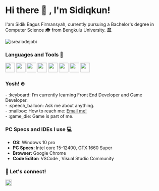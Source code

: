 # <summary><strong>Hi there :wave: , I'm Sidiqkun!</strong></summary>
I'am Sidik Bagus Firmansyah, currently pursuing a Bachelor's degree in Computer Science 🎓 from Bengkulu University. 🏛
<p align="left"> <img src="https://komarev.com/ghpvc/?username=goonesmile&label=Profile%20views&color=0e75b6&style=flat" alt="isrealodejobi" />
</p>

### <summary><strong>Languages and Tools 💬</strong></summary>
<code><img height="30" src="https://img.icons8.com/color/48/000000/c-plus-plus-logo.png"/></code>
<code><img height="30" src="https://img.icons8.com/color/48/000000/html-5--v1.png"/></code>
<code><img height="30" src="https://img.icons8.com/color/48/000000/css3.png"/></code>
<code><img height="30" src="https://img.icons8.com/color/48/000000/visual-studio-code-2019.png"/></code>
<code><img height="30" src="https://img.icons8.com/color/48/000000/git.png"/></code>
<code><img height="30" src="https://img.icons8.com/fluent/48/000000/github.png"/></code>
<code><img height="30" src="https://img.icons8.com/fluent/48/000000/mysql-logo.png"/></code>
<code><img height="30" src="https://img.icons8.com/color/48/000000/ms-word.png"/></code>

### <summary><strong>Yosh! 🔥</strong></summary>
<p>
    - :keyboard: I’m currently learning Front End Developer and Game Developer. </br>
    - :speech_balloon: Ask me about anything.</br>
    - :mailbox: How to reach me: <a href="mailto:sidikbagus46@gmail.com">Email me!</a>  </br>
    - :game_die: Game is part of me.
<p>

### <summary><strong>PC Specs and IDEs I use 💻</strong></summary>
<ul>
    <li><b>OS:</b> Windows 10 pro  </li>
    <li><b>PC Specs: </b> Intel core 15-12400, GTX 1660 Super</li>
    <li><b>Browser: </b> Google Chrome </li>
    <li><b>Code Editor:</b>  VSCode , Visual Studio Community </li>
</ul>
 
### <summary><strong>🤝 Let's connect!</strong></summary>
<a href="https://www.instagram.com/sidik_bagus_f/">
  <img align="left" alt="Goo's Instagram" width="20px" src="https://simpleicons.now.sh/instagram/495f7e" />
</a>
